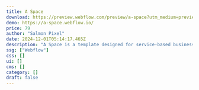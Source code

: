 ```yaml
---
title: A Space
download: https://preview.webflow.com/preview/a-space?utm_medium=preview_link&utm_source=designer&utm_content=a-space&preview=ae28713297946fe1520c1bee19d07511&locale=en&workflow=preview
demo: https://a-space.webflow.io/
price: 79
author: "Salmon Pixel"
date: 2024-12-01T05:14:17.465Z
description: "A Space is a template designed for service-based businesses, from firms to design agencies. It provides a seamless way to showcase your various services, offer detailed information about them, and highlight your past achievements."
ssg: ["Webflow"]
css: []
ui: []
cms: []
category: []
draft: false
---
```

